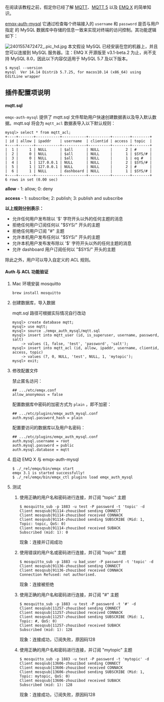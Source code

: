 
在阅读该教程之前，假定你已经了解 [MQTT](http://docs.oasis-open.org/mqtt/mqtt/v3.1.1/os/mqtt-v3.1.1-os.html)、[MQTT 5](http://docs.oasis-open.org/mqtt/mqtt/v5.0/os/mqtt-v5.0-os.html) 以及 [EMQ X](https://github.com/emqx/emqx) 的简单知识。

[emqx-auth-mysql](https://github.com/emqx/emqx-auth-mysql) 它通过检查每个终端接入的 `username` 和 `password` 是否与用户指定 的 MySQL 数据库中存储的信息一致来实现对终端的访问控制。其功能逻辑如下：

![2401557472472_.pic_hd.jpg](https://static.emqx.net/images/c97590dd35a944ceffba07ba3e8f52a5.jpg)
本文假设 MySQL 已经安装在您的机器上，并且您可以连接到 MySQL 服务器。注：EMQ X 开源版至 v3.1-beta.2 为止，尚不支持 MySQL 8.0，因此以下内容仅适用于 MySQL 5.7 及以下版本。

```
$ mysql --version
mysql  Ver 14.14 Distrib 5.7.25, for macos10.14 (x86_64) using  EditLine wrapper
```



## 插件配置项说明          







#### mqtt.sql

`emqx-auth-mysql` 提供了 mqtt.sql 文件帮助用户快速创建数据表以及导入默认数据。mqtt.sql 将会为 `mqtt_acl` 数据表导入以下默认规则：

```
mysql> select * from mqtt_acl;
+----+-------+-----------+-----------+----------+--------+--------+
| id | allow | ipaddr    | username  | clientid | access | topic  |
+----+-------+-----------+-----------+----------+--------+--------+
|  1 |     1 | NULL      | $all      | NULL     |      2 | #      |
|  2 |     0 | NULL      | $all      | NULL     |      1 | $SYS/# |
|  3 |     0 | NULL      | $all      | NULL     |      1 | eq #   |
|  4 |     1 | 127.0.0.1 | NULL      | NULL     |      2 | $SYS/# |
|  5 |     1 | 127.0.0.1 | NULL      | NULL     |      2 | #      |
|  6 |     1 | NULL      | dashboard | NULL     |      1 | $SYS/# |
+----+-------+-----------+-----------+----------+--------+--------+
6 rows in set (0.00 sec)
```

**allow** - 1: allow; 0: deny

**access** - 1: subscribe; 2: publish; 3: publish and subscribe



**以上规则分别表示：**

- 允许任何用户发布除以 '$' 字符开头以外的任何主题的消息
- 拒绝任何用户订阅任何以 "$SYS/" 开头的主题
- 拒绝任何用户订阅 "#" 主题
- 允许本机用户发布任何以 "$SYS/" 开头的主题
- 允许本机用户发布发布除以 '$' 字符开头以外的任何主题的消息
- 允许 dashboard 用户订阅任何以 "$SYS/" 开头的主题

除此之外，用户可以导入自定义的 ACL 规则。



#### Auth 与 ACL 功能验证

1. Mac 环境安装 mosquitto

   `brew install mosquitto`

2. 创建数据库，导入数据

   mqtt.sql 路径可根据实际情况自行改动

   ```
   mysql> create database mqtt;
   mysql> use mqtt;
   mysql> source ./emqx_auth_mysql/mqtt.sql
   mysql> insert into mqtt_user (id, is_superuser, username, password, salt)
       -> values (1, false, 'test', 'password', 'salt');
   mysql> insert into mqtt_acl (id, allow, ipaddr, username, clientid, access, topic)
       -> values (7, 0, NULL, 'test', NULL, 1, 'mytopic');
   mysql> exit;
   ```

3. 修改配置文件

   禁止匿名访问：

   ```
   ## .../etc/emqx.conf
   allow_anonymous = false
   ```

   配置数据库中密码的加密方式为 `plain` ，即不加密：

   ```
   ## .../etc/plugins/emqx_auth_mysql.conf
   auth.mysql.password_hash = plain
   ```

   配置要访问的数据库以及用户名密码：

   ```
   ## .../etc/plugins/emqx_auth_mysql.conf
   auth.mysql.username = root
   auth.mysql.password = public
   auth.mysql.database = mqtt
   ```

4. 启动 EMQ X 与 emqx-auth-mysql

   ```
   $ ./_rel/emqx/bin/emqx start
   emqx 3.1 is started successfully!
   $ ./_rel/emqx/bin/emqx_ctl plugins load emqx_auth_mysql
   ```



5. 测试

   1. 使用正确的用户名和密码进行连接，并订阅 "topic" 主题

      ```
      $ mosquitto_sub -p 1883 -u test -P password -t 'topic' -d
      Client mosqsub|91114-zhouzibod sending CONNECT
      Client mosqsub|91114-zhouzibod received CONNACK
      Client mosqsub|91114-zhouzibod sending SUBSCRIBE (Mid: 1, Topic: topic, QoS: 0)
      Client mosqsub|91114-zhouzibod received SUBACK
      Subscribed (mid: 1): 0
      ```

      现象：连接并订阅成功

   2. 使用错误的用户名或密码进行连接，并订阅 "topic" 主题

      ```
      $ mosquitto_sub -p 1883 -u bad_user -P password -t 'topic' -d
      Client mosqsub|91136-zhouzibod sending CONNECT
      Client mosqsub|91136-zhouzibod received CONNACK
      Connection Refused: not authorised.
      ```

      现象：连接被拒绝

   3. 使用正确的用户名和密码进行连接，并订阅 "#" 主题

      ```
      $ mosquitto_sub -p 1883 -u test -P password -t '#' -d
      Client mosqsub|11257-zhouzibod sending CONNECT
      Client mosqsub|11257-zhouzibod received CONNACK
      Client mosqsub|11257-zhouzibod sending SUBSCRIBE (Mid: 1, Topic: #, QoS: 0)
      Client mosqsub|11257-zhouzibod received SUBACK
      Subscribed (mid: 1): 128
      ```

      现象：连接成功，订阅失败，原因码128

   4. 使用正确的用户名和密码进行连接，并订阅 "mytopic" 主题

      ```
      $ mosquitto_sub -p 1883 -u test -P password -t 'mytopic' -d
      Client mosqsub|13606-zhouzibod sending CONNECT
      Client mosqsub|13606-zhouzibod received CONNACK
      Client mosqsub|13606-zhouzibod sending SUBSCRIBE (Mid: 1, Topic: mytopic, QoS: 0)
      Client mosqsub|13606-zhouzibod received SUBACK
      Subscribed (mid: 1): 128
      ```

      现象：连接成功，订阅失败，原因码128

   
